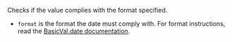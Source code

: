 Checks if the value complies with the format specified.

* ```format``` is the format the date must comply with. For format instructions, read the [BasicVal.date documentation](/docs/fieldval/BasicVal/Other%20Checks/date).
